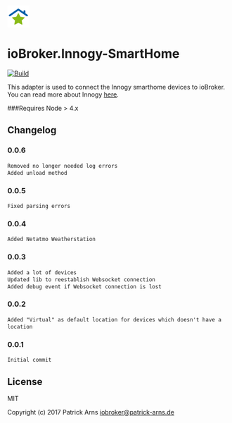 ![Logo](admin/innogy-smarthome.png)
# ioBroker.Innogy-SmartHome

[![Build](https://travis-ci.org/PArns/ioBroker.innogy-smarthome.svg?branch=master)](https://travis-ci.org/PArns/ioBroker.innogy-smarthome)

This adapter is used to connect the Innogy smarthome devices to ioBroker. You can read more about Innogy [here](https://www.innogy.com).

###Requires Node > 4.x

## Changelog

### 0.0.6
    Removed no longer needed log errors
    Added unload method

### 0.0.5
    Fixed parsing errors

### 0.0.4
    Added Netatmo Weatherstation

### 0.0.3
    Added a lot of devices
    Updated lib to reestablish Websocket connection
    Added debug event if Websocket connection is lost

### 0.0.2
    Added "Virtual" as default location for devices which doesn't have a location

### 0.0.1
    Initial commit

## License
MIT

Copyright (c) 2017 Patrick Arns <iobroker@patrick-arns.de>